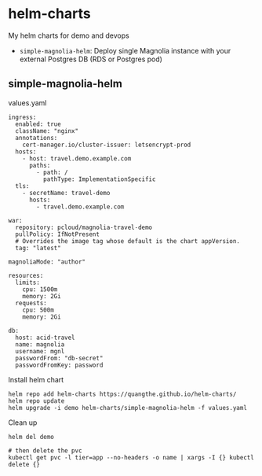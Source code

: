 # helm-charts
My helm charts for demo and devops

- `simple-magnolia-helm`: Deploy single Magnolia instance with your external Postgres DB (RDS or Postgres pod)

## simple-magnolia-helm

values.yaml
```
ingress:
  enabled: true
  className: "nginx"
  annotations:
    cert-manager.io/cluster-issuer: letsencrypt-prod 
  hosts:
    - host: travel.demo.example.com
      paths:
        - path: /
          pathType: ImplementationSpecific
  tls:
    - secretName: travel-demo
      hosts:
        - travel.demo.example.com

war:
  repository: pcloud/magnolia-travel-demo
  pullPolicy: IfNotPresent
  # Overrides the image tag whose default is the chart appVersion.
  tag: "latest"

magnoliaMode: "author"

resources:
  limits:
    cpu: 1500m
    memory: 2Gi
  requests:
    cpu: 500m
    memory: 2Gi

db:
  host: acid-travel
  name: magnolia
  username: mgnl
  passwordFrom: "db-secret"
  passwordFromKey: password
```

Install helm chart
```
helm repo add helm-charts https://quangthe.github.io/helm-charts/
helm repo update
helm upgrade -i demo helm-charts/simple-magnolia-helm -f values.yaml
```

Clean up
```
helm del demo

# then delete the pvc
kubectl get pvc -l tier=app --no-headers -o name | xargs -I {} kubectl delete {}
```